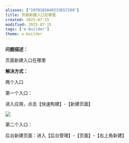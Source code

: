 ```yaml
---
aliases: ["1970185640233657289"]
title: 页面新建入口在哪里
created: 2025-07-15
modified: 2025-07-15
tags: ['e-builder']
theme: e-builder
---
```


**问题描述：**

页面新建入口在哪里

**解决方式：**

两个入口

第一个入口：

进入应用，点击【快速构建】-【新建页面】

**![](https://myhelpdoc.oss-cn-heyuan.aliyuncs.com/mdimages/8ae3ee21895ae5ba8e90c84cd9af0f43.jpg)**

第二个入口：

后台新建页面：进入【后台管理】-【页面】-【右上角新建】

